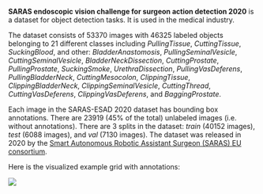 **SARAS endoscopic vision challenge for surgeon action detection 2020** is a dataset for object detection tasks. It is used in the medical industry.

The dataset consists of 53370 images with 46325 labeled objects belonging to 21 different classes including *PullingTissue*, *CuttingTissue*, *SuckingBlood*, and other: *BladderAnastomosis*, *PullingSeminalVesicle*, *CuttingSeminalVesicle*, *BladderNeckDissection*, *CuttingProstate*, *PullingProstate*, *SuckingSmoke*, *UrethraDissection*, *PullingVasDeferens*, *PullingBladderNeck*, *CuttingMesocolon*, *ClippingTissue*, *ClippingBladderNeck*, *ClippingSeminalVesicle*, *CuttingThread*, *CuttingVasDeferens*, *ClippingVasDeferens*, and *BaggingProstate*.

Each image in the SARAS-ESAD 2020 dataset has bounding box annotations. There are 23919 (45% of the total) unlabeled images (i.e. without annotations). There are 3 splits in the dataset: *train* (40152 images), *test* (6088 images), and *val* (7130 images). The dataset was released in 2020 by the [Smart Autonomous Robotic Assistant Surgeon (SARAS) EU consortium](http://saras-project.eu/).

Here is the visualized example grid with annotations:

<img src="https://github.com/dataset-ninja/saras-esad-2020/raw/main/visualizations/horizontal_grid.png">
